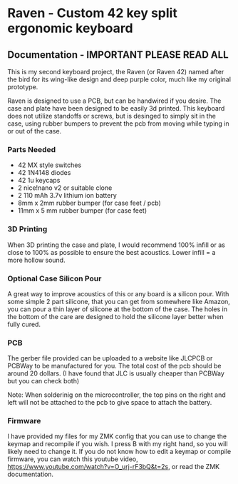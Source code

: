 # Raven - Custom 42 key split ergonomic keyboard 
## **Documentation - IMPORTANT PLEASE READ ALL**
This is my second keyboard project, the Raven (or Raven 42) named after the bird for its wing-like design and deep purple color, much like my original prototype. 

Raven is designed to use a PCB, but can be handwired if you desire. The case and plate have been designed to be easily 3d printed. This keyboard does not utilize standoffs or screws, but is desinged to simply sit in the case, using rubber bumpers to prevent the pcb from moving while typing in or out of the case.

### Parts Needed
- 42 MX style switches
- 42 1N4148 diodes
- 42 1u keycaps
- 2 nice!nano v2 or suitable clone
- 2 110 mAh 3.7v lithium ion battery
- 8mm x 2mm rubber bumper (for case feet / pcb)
- 11mm x 5 mm rubber bumper (for case feet)

### 3D Printing 
When 3D printing the case and plate, I would recommend 100% infill or as close to 100% as possible to ensure the best acoustics. Lower infill = a more hollow sound.

### Optional Case Silicon Pour
A great way to improve acoustics of this or any board is a silicon pour. With some simple 2 part silicone, that you can get from somewhere like Amazon, you can pour a thin layer of silicone at the bottom of the case. The holes in the bottom of the care are designed to hold the silicone layer better when fully cured.

### PCB
The gerber file provided can be uploaded to a website like JLCPCB or PCBWay to be manufactured for you. The total cost of the pcb should be around 20 dollars. (I have found that JLC is usually cheaper than PCBWay but you can check both)

Note: When solderinig on the microcontroller, the top pins on the right and left will not be attached to the pcb to give space to attach the battery.

### Firmware
I have provided my files for my ZMK config that you can use to change the keymap and recompile if you wish. I press B with my right hand, so you will likely need to change it. If you do not know how to edit a keymap or compile firmware, you can watch this youtube video, https://www.youtube.com/watch?v=O_urj-rF3bQ&t=2s, or read the ZMK documentation.
